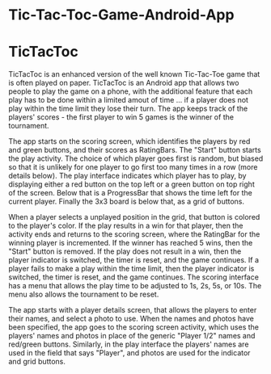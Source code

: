 # Tic-Tac-Toc-Game-Android-App

# TicTacToc

TicTacToc is an enhanced version of the well known Tic-Tac-Toe game that is often played on paper. TicTacToc is an Android app that allows two people to play the game on a phone, with the additional feature that each play has to be done within a limited amout of time ... if a player does not play within the time limit they lose their turn. The app keeps track of the players' scores - the first player to win 5 games is the winner of the tournament.

The app starts on the scoring screen, which identifies the players by red and green buttons, and their scores as RatingBars. The "Start" button starts the play activity. The choice of which player goes first is random, but biased so that it is unlikely for one player to go first too many times in a row (more details below). The play interface indicates which player has to play, by displaying either a red button on the top left or a green button on top right of the screen. Below that is a ProgressBar that shows the time left for the current player. Finally the 3x3 board is below that, as a grid of buttons.

When a player selects a unplayed position in the grid, that button is colored to the player's color. If the play results in a win for that player, then the activity ends and returns to the scoring screen, where the RatingBar for the winning player is incremented. If the winner has reached 5 wins, then the "Start" button is removed. If the play does not result in a win, then the player indicator is switched, the timer is reset, and the game continues. If a player fails to make a play within the time limit, then the player indicator is switched, the timer is reset, and the game continues. The scoring interface has a menu that allows the play time to be adjusted to 1s, 2s, 5s, or 10s. The menu also allows the tournament to be reset.

The app starts with a player details screen, that allows the players to enter their names, and select a photo to use. When the names and photos have been specified, the app goes to the scoring screen activity, which uses the players' names and photos in place of the generic "Player 1/2" names and red/green buttons. Similarly, in the play interface the players' names are used in the field that says "Player", and photos are used for the indicator and grid buttons.
